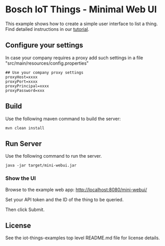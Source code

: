 # Bosch IoT Things - Minimal Web UI

This example shows how to create a simple user interface to list a thing.
Find detailed instructions in our [tutorial](https://things.s-apps.de1.bosch-iot-cloud.com/dokuwiki/doku.php?id=examples_tutorial:java_client:web_business-view).

## Configure your settings

In case your company requires a proxy add such settings
in a file "src/main/resources/config.properties"
```
## Use your company proxy settings
proxyHost=xxxx
proxyPort=xxxx
proxyPrincipal=xxxx
proxyPassword=xxx
```

## Build

Use the following maven command to build the server:
```
mvn clean install
```

## Run Server

Use the following command to run the server.
```
java -jar target/mini-webui.jar
```

### Show the UI

Browse to the example web app: <http://localhost:8080/mini-webui/>

Set your API token and the ID of the thing to be queried.

Then click Submit.

## License
See the iot-things-examples top level README.md file for license details.
